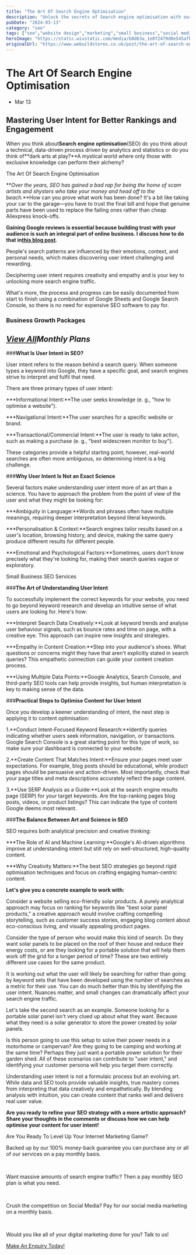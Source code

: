 ```yaml
---
title: "The Art Of Search Engine Optimisation"
description: "Unlock the secrets of Search engine optimisation with our blog. Discover the art of SEO and boost your site's traffic."
pubDate: "2024-03-13"
category: "seo"
tags: ["seo","website design","marketing","small business","social media"]
heroImage: "https://static.wixstatic.com/media/b0d63a_1e072479d0e545afbe460da1784e0db1~mv2.jpg/v1/fill/w_740,h_420,al_c,q_90,usm_0.66_1.00_0.01,enc_avif,quality_auto/b0d63a_1e072479d0e545afbe460da1784e0db1~mv2.jpg"
originalUrl: "https://www.webuildstores.co.uk/post/the-art-of-search-engine-optimisation"
---
```



# The Art Of Search Engine Optimisation

 * Mar 13


## Mastering User Intent for Better Rankings and Engagement

 
When you think about**Search engine optimisation**(SEO) do you think about a technical, data-driven process driven by analytics and statistics or do you think of**dark arts at play?**A mystical world where only those with exclusive knowledge can perform their alchemy?

 
The Art Of Search Engine Optimisation

 
**_Over the years, SEO has gained a bad rap for being the home of scam artists and shysters who take your money and head off to the beach._**How can you prove what work has been done? It's a bit like taking your car to the garage—you have to trust the final bill and hope that genuine parts have been used to replace the failing ones rather than cheap Aliexpress knock-offs.

 
**Gaining Google reviews is essential because building trust with your audience is such an integral part of online business. I discuss how to do that in**[**__this blog post__**](https://www.webuildstores.co.uk/post/more-google-reviews)**_._**

 
People's search patterns are influenced by their emotions, context, and personal needs, which makes discovering user intent challenging and rewarding. 

 
Deciphering user intent requires creativity and empathy and is your key to unlocking more search engine traffic.

 
What's more, the process and progress can be easily documented from start to finish using a combination of Google Sheets and Google Search Console, so there is no need for expensive SEO software to pay for.

 
### Business Growth Packages

 
## [_View All_](https://www.webuildstores.co.uk/business-growth-package)_Monthly Plans_

 
###**What Is User Intent in SEO?**

User intent refers to the reason behind a search query. When someone types a keyword into Google, they have a specific goal, and search engines strive to interpret and fulfil that need.

There are three primary types of user intent:

 ***Informational Intent:**The user seeks knowledge (e. g., "how to optimise a website").

 ***Navigational Intent:**The user searches for a specific website or brand.

 ***Transactional/Commercial Intent:**The user is ready to take action, such as making a purchase (e. g., "best widescreen monitor to buy").

These categories provide a helpful starting point; however, real-world searches are often more ambiguous, so determining intent is a big challenge.

 
###**Why User Intent Is Not an Exact Science**

Several factors make understanding user intent more of an art than a science. You have to approach the problem from the point of view of the user and what they might be looking for:

 ***Ambiguity in Language:**Words and phrases often have multiple meanings, requiring deeper interpretation beyond literal keywords.

 ***Personalisation & Context:**Search engines tailor results based on a user's location, browsing history, and device, making the same query produce different results for different people.

 ***Emotional and Psychological Factors:**Sometimes, users don't know precisely what they're looking for, making their search queries vague or exploratory.

 
[](https://www.webuildstores.co.uk/post/small-business-seo)

Small Business SEO Services

###**The Art of Understanding User Intent**

To successfully implement the correct keywords for your website, you need to go beyond keyword research and develop an intuitive sense of what users are looking for. Here's how:

 ***Interpret Search Data Creatively:**Look at keyword trends and analyse user behaviour signals, such as bounce rates and time on page, with a creative eye. This approach can inspire new insights and strategies.

 ***Empathy in Content Creation:**Step into your audience's shoes. What questions or concerns might they have that aren't explicitly stated in search queries? This empathetic connection can guide your content creation process.

 ***Using Multiple Data Points:**Google Analytics, Search Console, and third-party SEO tools can help provide insights, but human interpretation is key to making sense of the data.

 
###**Practical Steps to Optimise Content for User Intent**

Once you develop a keener understanding of intent, the next step is applying it to content optimisation:

 1.**Conduct Intent-Focused Keyword Research:**Identify queries indicating whether users seek information, navigation, or transactions. Google Search Console is a great starting point for this type of work, so make sure your dashboard is connected to your website.

 2.**Create Content That Matches Intent:**Ensure your pages meet user expectations. For example, blog posts should be educational, while product pages should be persuasive and action-driven. Most importantly, check that your page titles and meta descriptions accurately reflect the page content.

 3.**Use SERP Analysis as a Guide:**Look at the search engine results page (SERP) for your target keywords. Are the top-ranking pages blog posts, videos, or product listings? This can indicate the type of content Google deems most relevant.

 
###**The Balance Between Art and Science in SEO**

SEO requires both analytical precision and creative thinking:

 ***The Role of AI and Machine Learning:**Google's AI-driven algorithms improve at understanding intent but still rely on well-structured, high-quality content.

 ***Why Creativity Matters:**The best SEO strategies go beyond rigid optimisation techniques and focus on crafting engaging human-centric content.

 
**Let's give you a concrete example to work with:**

Consider a website selling eco-friendly solar products. A purely analytical approach may focus on ranking for keywords like "best solar panel products," a creative approach would involve crafting compelling storytelling, such as customer success stories, engaging blog content about eco-conscious living, and visually appealing product pages.

 
Consider the type of person who would make this kind of search. Do they want solar panels to be placed on the roof of their house and reduce their energy costs, or are they looking for a portable solution that will help them work off the grid for a longer period of time? These are two entirely different use cases for the same product.

 
It is working out what the user will likely be searching for rather than going by keyword sets that have been developed using the number of searches as a metric for their use. You can do much better than this by identifying the user intent. Nuances matter, and small changes can dramatically affect your search engine traffic.

 
Let's take the second search as an example. Someone looking for a portable solar panel isn't very clued up about what they want. Because what they need is a solar generator to store the power created by solar panels.

 
Is this person going to use this setup to solve their power needs in a motorhome or campervan? Are they going to be camping and working at the same time? Perhaps they just want a portable power solution for their garden shed. All of these scenarios can contribute to "user intent," and identifying your customer persona will help you target them correctly.

 
Understanding user intent is not a formulaic process but an evolving art. While data and SEO tools provide valuable insights, true mastery comes from interpreting that data creatively and empathetically. By blending analysis with intuition, you can create content that ranks well and delivers real user value.

 
**Are you ready to refine your SEO strategy with a more artistic approach? Share your thoughts in the comments or discuss how we can help optimise your content for user intent!**


Are You Ready To Level Up Your Internet Marketing Game?

Backed up by our 100% money-back guarantee you can purchase any or all of our services on a pay monthly basis.

​

Want massive amounts of search engine traffic? Then a pay monthly SEO plan is what you need.

​

Crush the competition on Social Media? Pay for our social media marketing on a monthly basis.

​

Would you like all of your digital marketing done for you? Talk to us!

[Make An Enquiry Today!](https://www.webuildstores.co.uk/contact)
